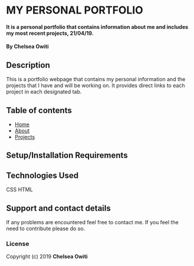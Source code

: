 # MY PERSONAL PORTFOLIO
#### It is a personal portfolio that contains information about me and includes my most recent projects, 21/04/19.
#### By **Chelsea Owiti**
## Description
This is a portfolio webpage that contains my personal information and the projects that I have and will be working on. It provides direct links to each project in each designated tab.
## Table of contents
* [Home](#Home)
* [About](#About)
* [Projects](#Projects)
## Setup/Installation Requirements



## Technologies Used
CSS
HTML
## Support and contact details
If any problems are encountered feel free to contact me. If you feel the need to contribute please do so.

### License

Copyright (c) 2019 **Chelsea Owiti**